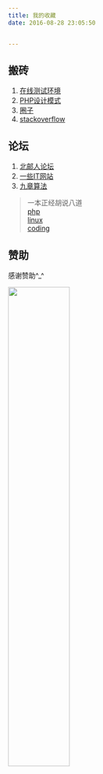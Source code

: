 ```yaml
---
title: 我的收藏  
date: 2016-08-28 23:05:50  


---
```


## 搬砖
1. [在线测试环境](http://www.dooccn.com/php5.6/)
2. [PHP设计模式](https://phptherightway.golaravel.com/pages/Design-Patterns.html)
3. [圈子](https://luuman.github.io/FrontEndGuide/V1/index.html)  
4. [stackoverflow](https://stackoverflow.com/)




## 论坛
1. [北邮人论坛](https://bbs.byr.cn/#!default)
2. [一些IT网站](https://www.zhihu.com/question/26155575)
3. [九章算法](http://www.jiuzhang.com/)

> 一本正经胡说八道  
> [php](https://leunggeorge.gitbooks.io/php/content/)  
> [linux](https://leunggeorge.gitbooks.io/linux/content/)  
> [coding](https://leunggeorge.gitbooks.io/coding/content/)

## 赞助
感谢赞助^_^

<img src="https://leunggeorge.github.io/src_img/donate.png" width="50%" height="50%">  
